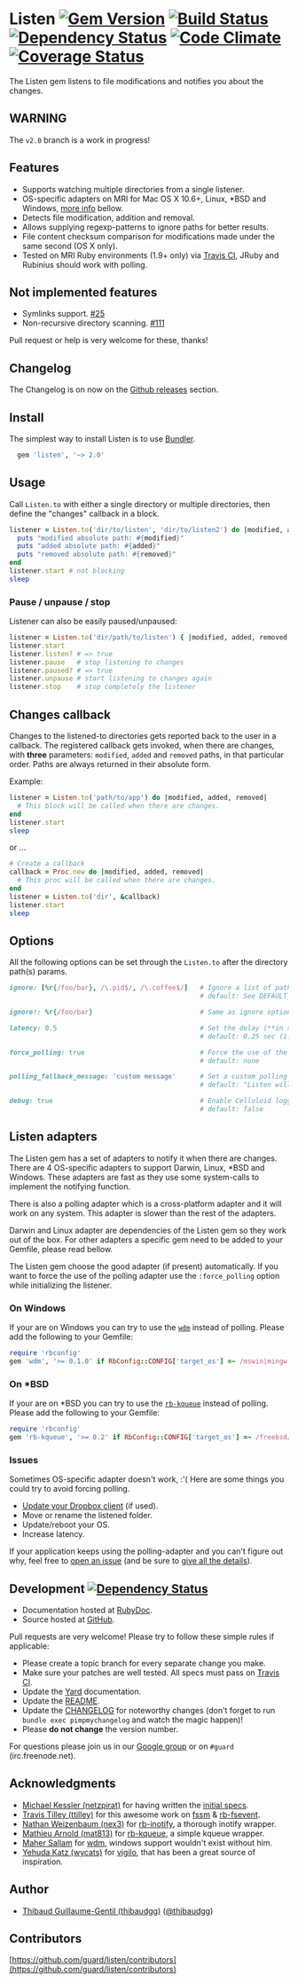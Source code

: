 # Listen [![Gem Version](https://badge.fury.io/rb/listen.png)](http://badge.fury.io/rb/listen) [![Build Status](https://secure.travis-ci.org/guard/listen.png?branch=master)](http://travis-ci.org/guard/listen) [![Dependency Status](https://gemnasium.com/guard/listen.png)](https://gemnasium.com/guard/listen) [![Code Climate](https://codeclimate.com/github/guard/listen.png)](https://codeclimate.com/github/guard/listen) [![Coverage Status](https://coveralls.io/repos/guard/listen/badge.png?branch=master)](https://coveralls.io/r/guard/listen)

The Listen gem listens to file modifications and notifies you about the changes.

## WARNING

The `v2.0` branch is a work in progress!

## Features

* Supports watching multiple directories from a single listener.
* OS-specific adapters on MRI for Mac OS X 10.6+, Linux, *BSD and Windows, [more info](#listen-adapters) bellow.
* Detects file modification, addition and removal.
* Allows supplying regexp-patterns to ignore paths for better results.
* File content checksum comparison for modifications made under the same second (OS X only).
* Tested on MRI Ruby environments (1.9+ only) via [Travis CI](https://travis-ci.org/guard/listen), JRuby and Rubinius should work with polling.

## Not implemented features

* Symlinks support. [#25](https://github.com/guard/listen/issues/25)
* Non-recursive directory scanning. [#111](https://github.com/guard/listen/issues/111)

Pull request or help is very welcome for these, thanks!

## Changelog

The Changelog is on now on the [Github releases](https://github.com/guard/listen/releases) section.

## Install

The simplest way to install Listen is to use [Bundler](http://bundler.io).

```ruby
  gem 'listen', '~> 2.0'
```

## Usage

Call `Listen.to` with either a single directory or multiple directories, then define the "changes" callback in a block.

``` ruby
listener = Listen.to('dir/to/listen', 'dir/to/listen2') do |modified, added, removed|
  puts "modified absolute path: #{modified}"
  puts "added absolute path: #{added}"
  puts "removed absolute path: #{removed}"
end
listener.start # not blocking
sleep
```

### Pause / unpause / stop

Listener can also be easily paused/unpaused:

``` ruby
listener = Listen.to('dir/path/to/listen') { |modified, added, removed| # ... }
listener.start
listener.listen? # => true
listener.pause   # stop listening to changes
listener.paused? # => true
listener.unpause # start listening to changes again
listener.stop    # stop completely the listener
```

## Changes callback

Changes to the listened-to directories gets reported back to the user in a callback.
The registered callback gets invoked, when there are changes, with **three** parameters:
`modified`, `added` and `removed` paths, in that particular order.
Paths are always returned in their absolute form.

Example:

```ruby
listener = Listen.to('path/to/app') do |modified, added, removed|
  # This block will be called when there are changes.
end
listener.start
sleep
```

or ...

```ruby
# Create a callback
callback = Proc.new do |modified, added, removed|
  # This proc will be called when there are changes.
end
listener = Listen.to('dir', &callback)
listener.start
sleep
```

## Options

All the following options can be set through the `Listen.to` after the directory path(s) params.

```ruby
ignore: [%r{/foo/bar}, /\.pid$/, /\.coffee$/]   # Ignore a list of paths
                                                # default: See DEFAULT_IGNORED_DIRECTORIES and DEFAULT_IGNORED_EXTENSIONS in Listen::Silencer

ignore!: %r{/foo/bar}                           # Same as ignore options, but overwrite default ignored paths.

latency: 0.5                                    # Set the delay (**in seconds**) between checking for changes
                                                # default: 0.25 sec (1.0 sec for polling)

force_polling: true                             # Force the use of the polling adapter
                                                # default: none

polling_fallback_message: 'custom message'      # Set a custom polling fallback message (or disable it with false)
                                                # default: "Listen will be polling for changes. Learn more at https://github.com/guard/listen#polling-fallback."

debug: true                                     # Enable Celluloid logger
                                                # default: false
```

## Listen adapters

The Listen gem has a set of adapters to notify it when there are changes.
There are 4 OS-specific adapters to support Darwin, Linux, *BSD and Windows.
These adapters are fast as they use some system-calls to implement the notifying function.

There is also a polling adapter which is a cross-platform adapter and it will
work on any system. This adapter is slower than the rest of the adapters.

Darwin and Linux adapter are dependencies of the Listen gem so they work out of the box. For other adapters a specific gem need to be added to your Gemfile, please read bellow.

The Listen gem choose the good adapter (if present) automatically. If you
want to force the use of the polling adapter use the `:force_polling` option
while initializing the listener.

### On Windows

If your are on Windows you can try to use the [`wdm`](https://github.com/Maher4Ever/wdm) instead of polling.
Please add the following to your Gemfile:

```ruby
require 'rbconfig'
gem 'wdm', '>= 0.1.0' if RbConfig::CONFIG['target_os'] =~ /mswin|mingw|cygwin/i
```

### On *BSD

If your are on *BSD you can try to use the [`rb-kqueue`](https://github.com/mat813/rb-kqueue) instead of polling.
Please add the following to your Gemfile:

```ruby
require 'rbconfig'
gem 'rb-kqueue', '>= 0.2' if RbConfig::CONFIG['target_os'] =~ /freebsd/i
```

### Issues

Sometimes OS-specific adapter doesn't work, :'(
Here are some things you could try to avoid forcing polling.

* [Update your Dropbox client](http://www.dropbox.com/downloading) (if used).
* Move or rename the listened folder.
* Update/reboot your OS.
* Increase latency.

If your application keeps using the polling-adapter and you can't figure out why, feel free to [open an issue](https://github.com/guard/listen/issues/new) (and be sure to [give all the details](https://github.com/guard/listen/blob/master/CONTRIBUTING.md)).

## Development [![Dependency Status](https://gemnasium.com/guard/listen.png?branch=master)](https://gemnasium.com/guard/listen)

* Documentation hosted at [RubyDoc](http://rubydoc.info/github/guard/listen/master/frames).
* Source hosted at [GitHub](https://github.com/guard/listen).

Pull requests are very welcome! Please try to follow these simple rules if applicable:

* Please create a topic branch for every separate change you make.
* Make sure your patches are well tested. All specs must pass on [Travis CI](https://travis-ci.org/guard/listen).
* Update the [Yard](http://yardoc.org/) documentation.
* Update the [README](https://github.com/guard/listen/blob/master/README.md).
* Update the [CHANGELOG](https://github.com/guard/listen/blob/master/CHANGELOG.md) for noteworthy changes (don't forget to run `bundle exec pimpmychangelog` and watch the magic happen)!
* Please **do not change** the version number.

For questions please join us in our [Google group](http://groups.google.com/group/guard-dev) or on
`#guard` (irc.freenode.net).

## Acknowledgments

* [Michael Kessler (netzpirat)][] for having written the [initial specs](https://github.com/guard/listen/commit/1e457b13b1bb8a25d2240428ce5ed488bafbed1f).
* [Travis Tilley (ttilley)][] for this awesome work on [fssm][] & [rb-fsevent][].
* [Nathan Weizenbaum (nex3)][] for [rb-inotify][], a thorough inotify wrapper.
* [Mathieu Arnold (mat813)][] for [rb-kqueue][], a simple kqueue wrapper.
* [Maher Sallam][] for [wdm][], windows support wouldn't exist without him.
* [Yehuda Katz (wycats)][] for [vigilo][], that has been a great source of inspiration.

## Author

* [Thibaud Guillaume-Gentil (thibaudgg)][] ([@thibaudgg](http://twitter.com/thibaudgg))

## Contributors

[https://github.com/guard/listen/contributors](https://github.com/guard/listen/contributors)

[Thibaud Guillaume-Gentil (thibaudgg)]: https://github.com/thibaudgg
[Maher Sallam]: https://github.com/Maher4Ever
[Michael Kessler (netzpirat)]: https://github.com/netzpirat
[Travis Tilley (ttilley)]: https://github.com/ttilley
[fssm]: https://github.com/ttilley/fssm
[rb-fsevent]: https://github.com/thibaudgg/rb-fsevent
[Mathieu Arnold (mat813)]: https://github.com/mat813
[Nathan Weizenbaum (nex3)]: https://github.com/nex3
[rb-inotify]: https://github.com/nex3/rb-inotify
[stereobooster]: https://github.com/stereobooster
[rb-fchange]: https://github.com/stereobooster/rb-fchange
[rb-kqueue]: https://github.com/mat813/rb-kqueue
[Yehuda Katz (wycats)]: https://github.com/wycats
[vigilo]: https://github.com/wycats/vigilo
[wdm]: https://github.com/Maher4Ever/wdm
